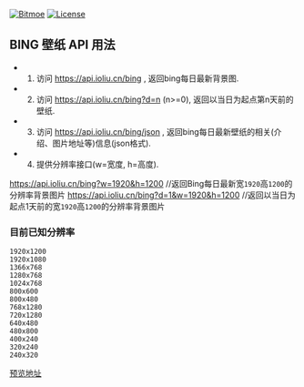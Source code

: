 [![Bitmoe](https://img.shields.io/badge/Powered%20By-Bitmoe-blue.svg?style=flat-square)](https://github.com/bitmoe) 
[![License](https://img.shields.io/badge/License-MIT-blue.svg?style=flat-square)]()  

## BING 壁纸 API 用法  
 - 1. 访问 https://api.ioliu.cn/bing , 返回bing每日最新背景图.  
 - 2. 访问 https://api.ioliu.cn/bing?d=n (n>=0), 返回以当日为起点第n天前的壁纸.  
 - 3. 访问 https://api.ioliu.cn/bing/json , 返回bing每日最新壁纸的相关(介绍、图片地址等)信息(json格式).  
 - 4. 提供分辨率接口(w=宽度, h=高度).  
 
https://api.ioliu.cn/bing?w=1920&h=1200    //返回Bing每日最新宽`1920`高`1200`的分辨率背景图片
https://api.ioliu.cn/bing?d=1&w=1920&h=1200  //返回以当日为起点1天前的宽`1920`高`1200`的分辨率背景图片
### 目前已知分辨率
```   
1920x1200   
1920x1080    
1366x768   
1280x768    
1024x768    
800x600    
800x480
768x1280  
720x1280      
640x480   
480x800     
400x240     
320x240 
240x320  
```   
 
<a href="https://api.ioliu.cn" target="_blank">预览地址</a> 

